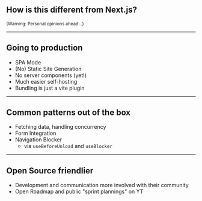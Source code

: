 ## How is this different from Next.js?

<small>(Warning: Personal opinions ahead...)</small>

---

## Going to production

- SPA Mode
- (No) Static Site Generation
- No server components (yet!)
- Much easier self-hosting
- Bundling is just a vite plugin

---

## Common patterns out of the box

- Fetching data, handling concurrency
- Form Integration
- Navigation Blocker
  - via `useBeforeUnload` and `useBlocker`

---

## Open Source friendlier

- Development and communication more involved with their community
- Open Roadmap and public "sprint plannings" on YT
